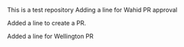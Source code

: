 This is a test repository
Adding a line for Wahid PR approval

Added a line to create a PR. 

Added a line for Wellington PR
